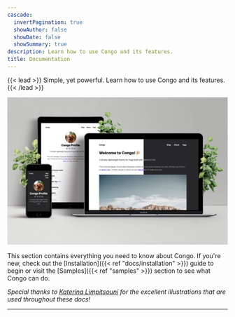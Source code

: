 ```yaml
---
cascade:
  invertPagination: true
  showAuthor: false
  showDate: false
  showSummary: true
description: Learn how to use Congo and its features.
title: Documentation
---
```


{{< lead >}}
Simple, yet powerful. Learn how to use Congo and its features.
{{< /lead >}}

![Screenshots of Congo on an iPhone, iPad and MacBook](screenshot.png)

This section contains everything you need to know about Congo. If you're new, check out the [Installation]({{< ref "docs/installation" >}}) guide to begin or visit the [Samples]({{< ref "samples" >}}) section to see what Congo can do.

_Special thanks to [Katerina Limpitsouni](https://ninalimpi.com) for the excellent illustrations that are used throughout these docs!_

---
